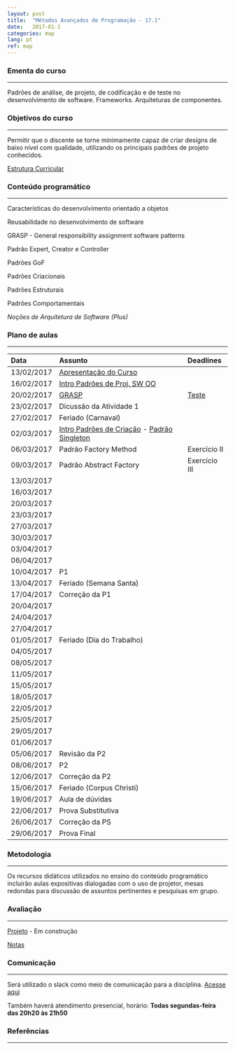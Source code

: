 ```yaml
---
layout: post
title:  "Métodos Avançados de Programação - 17.1"
date:   2017-01-1
categories: map
lang: pt
ref: map
---
```


### Ementa do curso
___

Padrões de análise, de projeto, de codificação e de teste no desenvolvimento de software. Frameworks. Arquiteturas de componentes.

### Objetivos do curso
___

Permitir que o discente se torne minimamente capaz de criar designs de baixo nível com qualidade, utilizando os principais padrões de projeto conhecidos.

[Estrutura Curricular](https://drive.google.com/file/d/0B9oADRpZVGECMmQ4WV83YVlRRGs/view?usp=sharing)

### Conteúdo programático
___

Características do desenvolvimento orientado a objetos

Reusabilidade no desenvolvimento de software

GRASP - General responsibility assignment software patterns

Padrão Expert, Creator e Controller

Padrões GoF

Padrões Criacionais 

Padrões Estruturais

Padrões Comportamentais

_Noções de Arquitetura de Software (Plus)_

### Plano de aulas
___

| Data	| Assunto | Deadlines
| :------- | :------ | :------ |
| 13/02/2017 | [Apresentação do Curso](https://docs.google.com/presentation/d/1mOPHxgTf-A9LoSyBTqXDawuYjvLN6OLG_ytMcxBym_w/edit#slide=id.g1cd879af31_0_542)
| 16/02/2017 | [Intro Padrões de Proj. SW OO](https://docs.google.com/presentation/d/13WPIixGznyko2lYZDl54ltgzTWyRVW7U-LRAZEEmX74/preview?slide=id.p)
| 20/02/2017 |[GRASP](https://docs.google.com/presentation/d/1E0U-IXt7-KPCndPUqKGZ44LF1B3SJlKOCCjmnYLHH6s/preview) | [Teste](http://www.dsc.ufcg.edu.br/~jacques/cursos/map/html/auto.htm)
| 23/02/2017 | Dicussão da Atividade 1 
| 27/02/2017 | Feriado (Carnaval)
| 02/03/2017 | [Intro Padrões de Criação](https://docs.google.com/presentation/d/1puvG2ExPgBdSdiQ8nNP7L5058Wm8cYV-JUQkP05nCHg/preview?slide=id.p) - [Padrão Singleton](https://docs.google.com/presentation/d/1aBYsCEikyoo6cHU040ZAmHhUt21YL0qpuXFXS0xJGeo/preview)
| 06/03/2017 | Padrão Factory Method | Exercício II
| 09/03/2017 | Padrão Abstract Factory | Exercício III 
| 13/03/2017 |
| 16/03/2017 |
| 20/03/2017 |
| 23/03/2017 |
| 27/03/2017 |
| 30/03/2017 |
| 03/04/2017 |
| 06/04/2017 |
| 10/04/2017 | P1
| 13/04/2017 | Feriado (Semana Santa)
| 17/04/2017 | Correção da P1
| 20/04/2017 |
| 24/04/2017 |
| 27/04/2017 |
| 01/05/2017 | Feriado (Dia do Trabalho)
| 04/05/2017 |
| 08/05/2017 |
| 11/05/2017 |
| 15/05/2017 |
| 18/05/2017 |
| 22/05/2017 |
| 25/05/2017 |
| 29/05/2017 |
| 01/06/2017 |
| 05/06/2017 |	Revisão da P2
| 08/06/2017 |	P2
| 12/06/2017 |	Correção da P2
| 15/06/2017 |	Feriado (Corpus Christi)
| 19/06/2017 |	Aula de dúvidas
| 22/06/2017 |	Prova Substitutiva
| 26/06/2017 |	Correção da PS
| 29/06/2017 |	Prova Final


### Metodologia
___
Os recursos didáticos utilizados no ensino do conteúdo programático incluirão aulas expositivas dialogadas com o uso de projetor, mesas redondas para discussão de assuntos pertinentes e pesquisas em grupo.

### Avaliação
___
[Projeto]() - Em construção

[Notas](https://docs.google.com/spreadsheets/d/1LSGXS7hxzQK_5fHpYqRZcOVVjCq_bn69RTGO_NnOpww/edit#gid=0)

### Comunicação
___
Será utilizado o slack como meio de comunicação para a disciplina. [Acesse aqui](https://map20171.slack.com/messages)

Também haverá atendimento presencial, horário: **Todas segundas-feira das 20h20 às 21h50**

### Referências
___
